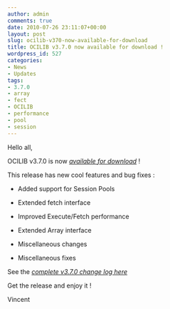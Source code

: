 ```yaml
---
author: admin
comments: true
date: 2010-07-26 23:11:07+00:00
layout: post
slug: ocilib-v370-now-available-for-download
title: OCILIB v3.7.0 now available for download !
wordpress_id: 527
categories:
- News
- Updates
tags:
- 3.7.0
- array
- fect
- OCILIB
- performance
- pool
- session
---
```


Hello all,

  

OCILIB v3.7.0 is now [_available for download_](http://orclib.sourceforge.net/download/) ! 

This release has new cool features and bug fixes :




    
  * Added support for Session Pools

    
  * Extended fetch interface

    
  * Improved Execute/Fetch performance

    
  * Extended Array interface

    
  * Miscellaneous changes

    
  * Miscellaneous fixes

 

See the [_complete v3.7.0 change log here_](http://orclib.sourceforge.net/public/changelogs/ocilib-changelog-v3.7.0.txt)

Get the release and enjoy it !

Vincent

